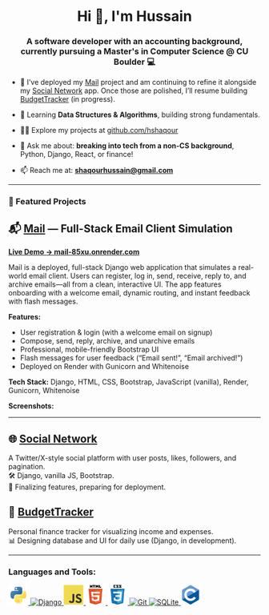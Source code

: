 <h1 align="center">Hi 👋, I'm Hussain</h1>
<h3 align="center">A software developer with an accounting background, currently pursuing a Master's in Computer Science @ CU Boulder 💻</h3>

- 🔭 I’ve deployed my [Mail](https://github.com/hshaqour/Mail) project and am continuing to refine it alongside my [Social Network](https://github.com/hshaqour/Social-Network) app. Once those are polished, I’ll resume building [BudgetTracker](https://github.com/hshaqour/budget_tracker) (in progress).



- 🌱 Learning **Data Structures & Algorithms**, building strong fundamentals.

- 👨‍💻 Explore my projects at [github.com/hshaqour](https://github.com/hshaqour)

- 💬 Ask me about: **breaking into tech from a non-CS background**, Python, Django, React, or finance!

- 📫 Reach me at: **shaqourhussain@gmail.com**

---

<h3 align="left">🌟 Featured Projects</h3>

## 📬 [Mail](https://github.com/hshaqour/Mail) — Full-Stack Email Client Simulation

[**Live Demo → mail-85xu.onrender.com**](https://mail-85xu.onrender.com)

Mail is a deployed, full-stack Django web application that simulates a real-world email client. Users can register, log in, send, receive, reply to, and archive emails—all from a clean, interactive UI. The app features onboarding with a welcome email, dynamic routing, and instant feedback with flash messages.

**Features:**
- User registration & login (with a welcome email on signup)
- Compose, send, reply, archive, and unarchive emails
- Professional, mobile-friendly Bootstrap UI
- Flash messages for user feedback (“Email sent!”, “Email archived!”)
- Deployed on Render with Gunicorn and Whitenoise

**Tech Stack:** Django, HTML, CSS, Bootstrap, JavaScript (vanilla), Render, Gunicorn, Whitenoise

**Screenshots:**  
<!-- Add your images like below when ready -->
<!-- ![Inbox Screenshot](screenshots/inbox.png) -->
<!-- ![Reading Email Screenshot](screenshots/read-email.png) -->

---

## 🌐 [Social Network](https://github.com/hshaqour/Social-Network)
A Twitter/X-style social platform with user posts, likes, followers, and pagination.  
🛠️ Django, vanilla JS, Bootstrap.  
🔧 Finalizing features, preparing for deployment.

## 💸 [BudgetTracker](https://github.com/hshaqour/budget_tracker)
Personal finance tracker for visualizing income and expenses.  
📊 Designing database and UI for daily use (Django, in development).

---

<h3 align="left">Languages and Tools:</h3>
<p align="left">
  <a href="https://www.python.org" target="_blank" rel="noreferrer">
    <img src="https://raw.githubusercontent.com/devicons/devicon/master/icons/python/python-original.svg" alt="Python" width="40" height="40"/>
  </a>
  <a href="https://www.djangoproject.com/" target="_blank" rel="noreferrer">
    <img src="https://cdn.worldvectorlogo.com/logos/django.svg" alt="Django" width="40" height="40"/>
  </a>
  <a href="https://developer.mozilla.org/en-US/docs/Web/JavaScript" target="_blank" rel="noreferrer">
    <img src="https://raw.githubusercontent.com/devicons/devicon/master/icons/javascript/javascript-original.svg" alt="JavaScript" width="40" height="40"/>
  </a>
  <a href="https://www.w3.org/html/" target="_blank" rel="noreferrer">
    <img src="https://raw.githubusercontent.com/devicons/devicon/master/icons/html5/html5-original-wordmark.svg" alt="HTML5" width="40" height="40"/>
  </a>
  <a href="https://www.w3schools.com/css/" target="_blank" rel="noreferrer">
    <img src="https://raw.githubusercontent.com/devicons/devicon/master/icons/css3/css3-original-wordmark.svg" alt="CSS3" width="40" height="40"/>
  </a>
  <a href="https://git-scm.com/" target="_blank" rel="noreferrer">
    <img src="https://www.vectorlogo.zone/logos/git-scm/git-scm-icon.svg" alt="Git" width="40" height="40"/>
  </a>
  <a href="https://www.sqlite.org/" target="_blank" rel="noreferrer">
    <img src="https://upload.wikimedia.org/wikipedia/commons/9/97/Sqlite-square-icon.svg" alt="SQLite" width="40" height="40"/>
  </a>
  <a href="https://www.cprogramming.com/" target="_blank" rel="noreferrer">
    <img src="https://raw.githubusercontent.com/devicons/devicon/master/icons/c/c-original.svg" alt="C" width="40" height="40"/>
  </a>
</p>
